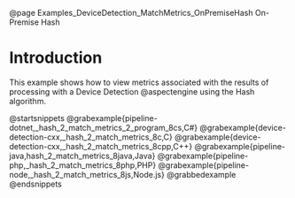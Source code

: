 @page Examples_DeviceDetection_MatchMetrics_OnPremiseHash On-Premise Hash

# Introduction

This example shows how to view metrics associated with the results of processing with a Device Detection
@aspectengine using the Hash algorithm.

@startsnippets
@grabexample{pipeline-dotnet,_hash_2_match_metrics_2_program_8cs,C#}
@grabexample{device-detection-cxx,_hash_2_match_metrics_8c,C}
@grabexample{device-detection-cxx,_hash_2_match_metrics_8cpp,C++}
@grabexample{pipeline-java,hash_2_match_metrics_8java,Java}
@grabexample{pipeline-php,_hash_2_match_metrics_8php,PHP}
@grabexample{pipeline-node,_hash_2_match_metrics_8js,Node.js}
@grabbedexample
@endsnippets
